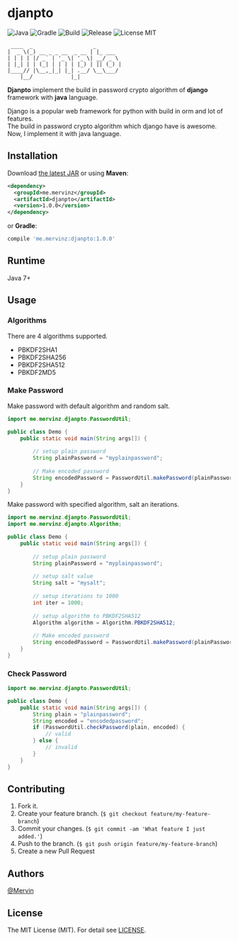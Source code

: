 # djanpto

![Java](https://img.shields.io/badge/java-1.8-orange.svg?style=flat)
![Gradle](https://img.shields.io/badge/gradle-2.14-green.svg?style=flat)
![Build](https://img.shields.io/badge/build-passing-brightgreen.svg?style=flat)
![Release](https://img.shields.io/badge/release-1.0.0-blue.svg?style=flat)
![License MIT](https://img.shields.io/badge/license-MIT-lightgray.svg?style=flat&maxAge=2592000)

```
 ____  _                   _        
|  _ \(_) __ _ _ __  _ __ | |_ ___  
| | | | |/ _` | '_ \| '_ \| __/ _ \ 
| |_| | | (_| | | | | |_) | || (_) |
|____// |\__,_|_| |_| .__/ \__\___/ 
    |__/            |_|                    
```

**Djanpto** implement the build in password crypto algorithm of **django** framework with **java** language.

Django is a popular web framework for python with build in orm and lot of features.<br> 
The build in password crypto algorithm which django have is awesome. <br>
Now, I implement it with java language.<br>
 
## Installation

Download [the latest JAR](http://central.maven.org/maven2/me/mervinz/djanpto/1.0.0/djanpto-1.1.0.jar) or using **Maven**:
 
 ```xml
 <dependency>
   <groupId>me.mervinz</groupId>
   <artifactId>djanpto</artifactId>
   <version>1.0.0</version>
 </dependency>
 ```
 
 or **Gradle**:
 
 ```groovy
 compile 'me.mervinz:djanpto:1.0.0'
 ```
 
## Runtime

Java 7+

## Usage

### Algorithms

There are 4 algorithms supported.

- PBKDF2SHA1
- PBKDF2SHA256
- PBKDF2SHA512
- PBKDF2MD5

### Make Password

Make password with default algorithm and random salt.

```java
import me.mervinz.djanpto.PasswordUtil;

public class Demo {
    public static void main(String args[]) {
    
        // setup plain password
        String plainPassword = "myplainpassword";
        
        // Make encoded password
        String encodedPassword = PasswordUtil.makePassword(plainPassword);
    }
}
```

Make password with specified algorithm, salt an iterations.

```java
import me.mervinz.djanpto.PasswordUtil;
import me.mervinz.djanpto.Algorithm;

public class Demo {
    public static void main(String args[]) {
        
        // setup plain password
        String plainPassword = "myplainpassword";
        
        // setup salt value
        String salt = "mysalt";
        
        // setup iterations to 1000
        int iter = 1000;
        
        // setup algorithm to PBKDF2SHA512
        Algorithm algorithm = Algorithm.PBKDF2SHA512;
        
        // Make encoded password
        String encodedPassword = PasswordUtil.makePassword(plainPassword, salt, iter, algorithm);
    }
}
```

### Check Password

```java
import me.mervinz.djanpto.PasswordUtil;

public class Demo {
    public static void main(String args[]) {
        String plain = "plainpassword";
        String encoded = "encodedpassword";
        if (PasswordUtil.checkPassword(plain, encoded) {
            // valid
        } else {
            // invalid
        }
    }
}
```

## Contributing

1. Fork it.
2. Create your feature branch. (`$ git checkout feature/my-feature-branch`)
3. Commit your changes. (`$ git commit -am 'What feature I just added.'`)
4. Push to the branch. (`$ git push origin feature/my-feature-branch`)
5. Create a new Pull Request

## Authors

[@Mervin](https://github.com/mofei2816) 

## License

The MIT License (MIT). For detail see [LICENSE](LICENSE).